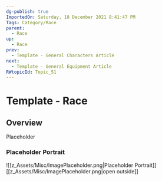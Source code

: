 ```yaml
---
dg-publish: true
ImportedOn: Saturday, 18 December 2021 8:41:47 PM
Tags: Category/Race
parent:
  - Race
up:
  - Race
prev:
  - Template - General Characters Article
next:
  - Template - General Equipment Article
RWtopicId: Topic_51
---
```

# Template - Race
## Overview
Placeholder

### Placeholder Portrait
![[z_Assets/Misc/ImagePlaceholder.png\|Placeholder Portrait]]
[[z_Assets/Misc/ImagePlaceholder.png\|open outside]]

